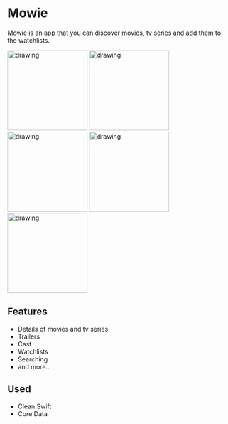 # Mowie

Mowie is an app that you can discover movies, tv series and add them to the watchlists.

<p float="left">
<img src="https://user-images.githubusercontent.com/33371735/138911164-8a9eceb0-8e85-4247-87ad-6312024879c7.jpg" alt="drawing" width="180"/>
<img src="https://user-images.githubusercontent.com/33371735/138913807-f6703b95-3014-40a3-8ee4-dcdd597b62c6.jpeg" alt="drawing" width="180"/>
<img src="https://user-images.githubusercontent.com/33371735/138914745-02dd73e1-ad13-4029-889b-d12a2b2fd0b8.jpeg" alt="drawing" width="180"/>
<img src="https://user-images.githubusercontent.com/33371735/138915105-b93219c7-150c-4e05-a24b-34ceae70ef51.jpeg" alt="drawing" width="180"/>
<img src="https://user-images.githubusercontent.com/33371735/138915806-eb1aa506-1ddf-4c5a-ad8d-75e0362a070c.jpeg" alt="drawing" width="180"/>
</p>

## Features

- Details of movies and tv series.
- Trailers
- Cast
- Watchlists
- Searching
- and more..

## Used

- Clean Swift
- Core Data
